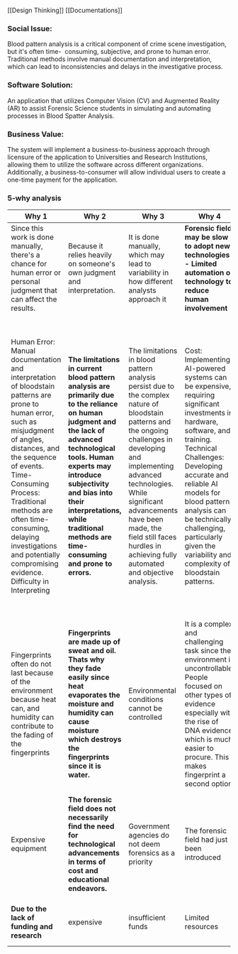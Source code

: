 [[Design Thinking]] [[Documentations]]

### **Social Issue**:                  
Blood pattern analysis is a critical component of crime scene investigation, but it's often time-  consuming, subjective, and prone to human error. Traditional methods involve manual documentation and interpretation, which can lead to inconsistencies and delays in the investigative process.  
  
### **Software Solution**:        
An application that utilizes Computer Vision (CV) and Augmented Reality (AR) to assist Forensic Science students in simulating and automating processes in Blood Spatter Analysis.

### **Business Value**:             
The system will implement a business-to-business approach through licensure of the application to Universities and Research Institutions, allowing them to utilize the software across different organizations. Additionally, a business-to-consumer will allow individual users to create a one-time payment for the application.

### **5-why analysis**

| **Why 1**                                                                                                                                                                                                                                                                                                                                   | **Why 2**                                                                                                                                                                                                                                                                                               | **Why 3**                                                                                                                                                                                                                                                                                                             | **Why 4**                                                                                                                                                                                                                                                                                                                            | **Why 5**                                                                                                                                                                                                                                                                                                                                                                                                | **Root Causes**                                                                                                                                                                                                                                                                                         |
| ------------------------------------------------------------------------------------------------------------------------------------------------------------------------------------------------------------------------------------------------------------------------------------------------------------------------------------------- | ------------------------------------------------------------------------------------------------------------------------------------------------------------------------------------------------------------------------------------------------------------------------------------------------------- | --------------------------------------------------------------------------------------------------------------------------------------------------------------------------------------------------------------------------------------------------------------------------------------------------------------------- | ------------------------------------------------------------------------------------------------------------------------------------------------------------------------------------------------------------------------------------------------------------------------------------------------------------------------------------ | -------------------------------------------------------------------------------------------------------------------------------------------------------------------------------------------------------------------------------------------------------------------------------------------------------------------------------------------------------------------------------------------------------- | ------------------------------------------------------------------------------------------------------------------------------------------------------------------------------------------------------------------------------------------------------------------------------------------------------- |
| Since this work is done manually, there's a chance for human error or personal judgment that can affect the results.                                                                                                                                                                                                                        | Because it relies heavily on someone's own judgment and interpretation.                                                                                                                                                                                                                                 | It is done manually, which may lead to variability in how different analysts approach it                                                                                                                                                                                                                              | **Forensic field may be slow to adopt new technologies - Limited automation or technology to reduce human involvement**                                                                                                                                                                                                              | Inaccuracies can lead to incorrect conclusions in investigations. Strengthen the reliability of the evidence.                                                                                                                                                                                                                                                                                            | **Forensic field may be slow to adopt new technologies - Limited automation or technology to reduce human involvement**                                                                                                                                                                                 |
| Human Error: Manual documentation and interpretation of bloodstain patterns are prone to human error, such as misjudgment of angles, distances, and the sequence of events. Time-Consuming Process: Traditional methods are often time-consuming, delaying investigations and potentially compromising evidence. Difficulty in Interpreting | **The limitations in current blood pattern analysis are primarily due to the reliance on human judgment and the lack of advanced technological tools. Human experts may introduce subjectivity and bias into their interpretations, while traditional methods are time-consuming and prone to errors.** | The limitations in blood pattern analysis persist due to the complex nature of bloodstain patterns and the ongoing challenges in developing and implementing advanced technologies. While significant advancements have been made, the field still faces hurdles in achieving fully automated and objective analysis. | Cost: Implementing AI-powered systems can be expensive, requiring significant investments in hardware, software, and training. Technical Challenges: Developing accurate and reliable AI models for blood pattern analysis can be technically challenging, particularly given the variability and complexity of bloodstain patterns. | Solving the limitations in blood pattern analysis is crucial for achieving justice. Accurate and timely analysis of bloodstain evidence can help to identify suspects, reconstruct crime scenes, and prevent wrongful convictions. By investing in advanced technologies, we can enhance the reliability and efficiency of forensic investigations, ultimately improving the outcomes of criminal cases. | **The limitations in current blood pattern analysis are primarily due to the reliance on human judgment and the lack of advanced technological tools. Human experts may introduce subjectivity and bias into their interpretations, while traditional methods are time-consuming and prone to errors.** |
| Fingerprints often do not last because of the environment because heat can, and humidity can contribute to the fading of the fingerprints                                                                                                                                                                                                   | **Fingerprints are made up of sweat and oil. Thats why they fade easily since heat evaporates the moisture and humidity can cause moisture which destroys the fingerprints since it is water.**                                                                                                         | Environmental conditions cannot be controlled                                                                                                                                                                                                                                                                         | It is a complex and challenging task since the environment is uncontrollable. People focused on other types of evidence especially with the rise of DNA evidence which is much easier to procure. This makes fingerprint a second option                                                                                             | It can lead to better investigative outcomes, the discovery of ways to preserve fingerprints may also be used and integrated to DNA since DNA is also easily degraded by the environmental condition.                                                                                                                                                                                                    | **Fingerprints are made up of sweat and oil. Thats why they fade easily since heat evaporates the moisture and humidity can cause moisture which destroys the fingerprints since it is water.**                                                                                                         |
| Expensive equipment                                                                                                                                                                                                                                                                                                                         | **The forensic field does not necessarily find the need for technological advancements in terms of cost and educational endeavors.**                                                                                                                                                                    | Government agencies do not deem forensics as a priority                                                                                                                                                                                                                                                               | The forensic field had just been introduced                                                                                                                                                                                                                                                                                          | To be able to further educate students and to be able to create something useful for both classroom and field work.                                                                                                                                                                                                                                                                                      | **The forensic field does not necessarily find the need for technological advancements in terms of cost and educational endeavors.**                                                                                                                                                                    |
| **Due to the lack of funding and research**                                                                                                                                                                                                                                                                                                 | expensive                                                                                                                                                                                                                                                                                               | insufficient funds                                                                                                                                                                                                                                                                                                    | Limited resources                                                                                                                                                                                                                                                                                                                    | to enhance the learning experiences of the students                                                                                                                                                                                                                                                                                                                                                      | **Due to the lack of funding and research**                                                                                                                                                                                                                                                             |